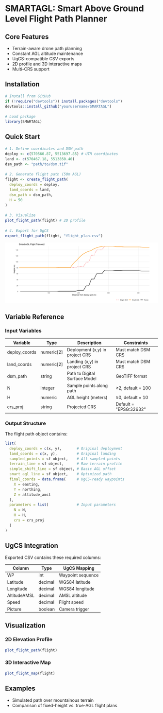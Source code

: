 # SMARTAGL: Smart Above Ground Level Flight Path Planner

## Core Features

* Terrain-aware drone path planning
* Constant AGL altitude maintenance
* UgCS-compatible CSV exports
* 2D profile and 3D interactive maps
* Multi-CRS support

## Installation

```r
# Install from GitHub
if (!require("devtools")) install.packages("devtools")
devtools::install_github("yourusername/SMARTAGL")

# Load package
library(SMARTAGL)
```

## Quick Start

```r
# 1. Define coordinates and DSM path
deploy <- c(570560.87, 5513697.85) # UTM coordinates
land <- c(570467.18, 5513850.40)
dsm_path <- "path/to/dsm.tif"

# 2. Generate flight path (50m AGL)
flight <- create_flight_path(
  deploy_coords = deploy,
  land_coords = land,
  dsm_path = dsm_path,
  H = 50
)

# 3. Visualize
plot_flight_path(flight) # 2D profile

# 4. Export for UgCS
export_flight_path(flight, "flight_plan.csv")
```

![SMARTAGL Visualization](Sample/profile.png)

## Variable Reference

### Input Variables

| Variable       | Type        | Description                     | Constraints            |
| -------------- | ----------- | ------------------------------- | ---------------------- |
| deploy\_coords | numeric\[2] | Deployment (x,y) in project CRS | Must match DSM CRS     |
| land\_coords   | numeric\[2] | Landing (x,y) in project CRS    | Must match DSM CRS     |
| dsm\_path      | string      | Path to Digital Surface Model   | GeoTIFF format         |
| N              | integer     | Sample points along path        | ≥2, default = 100      |
| H              | numeric     | AGL height (meters)             | ≥0, default = 10       |
| crs\_proj      | string      | Projected CRS                   | Default = "EPSG:32632" |

### Output Structure

The flight path object contains:

```r
list(
  deploy_coords = c(x, y),       # Original deployment
  land_coords = c(x, y),         # Original landing
  sampled_points = sf object,    # All sampled points
  terrain_line = sf object,      # Raw terrain profile
  simple_shift_line = sf object, # Basic AGL offset
  smart_agl_line = sf object,    # Optimized path
  final_coords = data.frame(     # UgCS-ready waypoints
    X = easting,
    Y = northing,
    Z = altitude_amsl
  ),
  parameters = list(             # Input parameters
    N = N,
    H = H,
    crs = crs_proj
  )
)
```

## UgCS Integration

Exported CSV contains these required columns:

| Column       | Type    | UgCS Mapping      |
| ------------ | ------- | ----------------- |
| WP           | int     | Waypoint sequence |
| Latitude     | decimal | WGS84 latitude    |
| Longitude    | decimal | WGS84 longitude   |
| AltitudeAMSL | decimal | AMSL altitude     |
| Speed        | decimal | Flight speed      |
| Picture      | boolean | Camera trigger    |

## Visualization

### 2D Elevation Profile

```r
plot_flight_path(flight)
```

### 3D Interactive Map

```r
plot_flight_map(flight)
```

## Examples

* Simulated path over mountainous terrain
* Comparison of fixed-height vs. true-AGL flight plans

